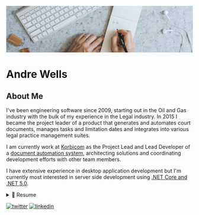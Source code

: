 ![Banner](images/banner.png)

# Andre Wells

## About Me

I've been engineering software since 2009, starting out in the Oil and Gas industry with the bulk of my experience in the Legal industry.  In 2015 I became the project leader of a product that generates and automates court documents, manages tasks and limitation dates and integrates into various legal practice management suites.

I am currently work at [Korbicom](https://www.korbicom.com/) as the Project Lead and Lead Developer of a [document automation system](https://www.korbitec.ca/), architecting solutions and coordinating development efforts with other team members.

I have extensive experience in desktop application development but I'm currently most interested in server side development using [.NET Core and .NET 5.0](https://dotnet.microsoft.com/).


<!--
<details>
  <summary>📃 Resume</summary
-->
<details>
  <summary>📃 Resume</summary
    
## Education

- **BTINF**\
📍 University of South Africa (UNISA)\
📆 2006 - 2012\
Research Methodology, Database Systems, Advanced Development Software, Project IV, Software Engineer

- **NDIT**\
📍 Nelson Mandela Metropolitan University (2003 - 2005)\
📆 2003 - 2005\
Software Development, Information Systems, Technical Programming, Networking (Cisco CCNA), IT Skills

## Experience

- 🧔 **Project Lead and Lead Developer**\
📍 Korbicom\
📆 March 2015 - Present
  - **Roles and Responsibilities**\
  The previous Project Leader was promoted to Product Owner and I took on the role of both Project Lead and Lead Developer.\
  In addition to designing and engineering some of the more technically challenging areas of the product, I needed to consider the work breakdown of features and how to execute the work in concert to achieve business and technical goals.\
  My responsibilities included
    - Project management.
    - Release planning
    - Feature planning and estimations
    - Orchestrating work effort, delegation and assignment
    - Coaching and developing team members
    - Recruitment, training and retention
    - Assisting and developers in problem solving
    - Establishing and enforcing practices and processes for the team

  - **Technologies and Skills**\
  C# .NET Core, .NET 5.0, ASP.NET, Entity Framework, RESTful APIs\
  .NET Framework, C#, Windows Forms, WPF using the MVVM pattern\
  JSON, XML, HTML, CSS, JavaScript\
  Subversion, Git, Agile Methodologies, Project Management\
  Interviewing candidates, performance management and employee retention

  - **Team Composition**\
  I managed a team of four software developers (two of them seniors) and one dedicated tester.

- 👨‍💻 **Senior Software Engineer**\
📍 Korbicom\
📆 Aug 2011 - March 2015
  - **Roles and Responsibilities**\
  After a year in the team (and with my prior work experience), I was assessed and promoted to Senior Software Engineer.  In addition to my prior role, I was given ownership to design and implement new features for the product.\
  I was the custodian of software engineering best practices and provided mentoring and coaching for junior and intermediate software engineers on the team.\
  I took on a greater role in customer integrations, such as communicating directly with clients and gathering requirements, and revised the integration layer into the product to improve the user experience and reduce integration development costs.
  - **Technologies and Skills**\
  .NET Framework, C#, Windows Forms, WPF using the MVVM pattern\
  XML, HTML, CSS, JavaScript\
  Subversion, Agile Methodologies
  - **Team Composition**\
  Our team of two increased to four, adding a Junior and an Intermediate Developer.

- 👨‍💻 **Software Engineer**\
📍 Korbicom\
📆 Nov 2010 - Aug 2011
  - **Roles and Responsibilities**\
  I supported, maintained and implemented new features for a Document Automation system, supporting the legal industry.\
  I provided second line support for issues and aided \
  I built and maintained integrations into the product, communicating with Legal Practice Management and Accounting systems through a variety of technologies (SQL, SDKs and service based APIs).
  - **Technologies and Skills**\
  .NET Framework, Windows Forms, SOAP Web Services\
  MS SQL, Subversion.
  - **Team Composition**\
  I worked in a small team of two: myself and the Project Leader, answering to a Product Owner. Using the Scrum methodology, our team supported another team of document/template authors.

- 👨‍💻 **Developer and Applications Specialist**\
📍 Korbicom\
📆 Feb 2006 - Oct 2010
  - **Roles and Responsibilities**\
  I provided first line and on-call support to a range of manufacturing supporting applications, such as Labworks, SACO (a time and attendance system) and PI from OsiSoft.\
  I designed, developed and supported bespoke applications, provided integration into various systems (such as SAP).\
  I was given primary ownership of the SACO system and was responsible for the system's uptime and health.
  - **Technologies and Skills**\
  I worked primarily in .NET Framework, C#, Microsoft Office, MS SQL Server.\
  I introduced and implemented Subversion source control for the team.
  - **Team Composition**\
  I worked in a team of five, answering to three managers.
  - **Reason for Leaving**\
  I learned as much as I could from the role and sought new opportunity to focus on a software development role.

<!--
</details>
-->
</details>
    
[![twitter](https://img.shields.io/badge/Twitter-1DA1F2?style=for-the-badge&logo=twitter&logoColor=white)](https://twitter.com/beardedwells)
[![linkedin](https://img.shields.io/badge/LinkedIn-0077B5?style=for-the-badge&logo=linkedin&logoColor=white)](https://www.linkedin.com/in/andre-wells-a5524017/)



